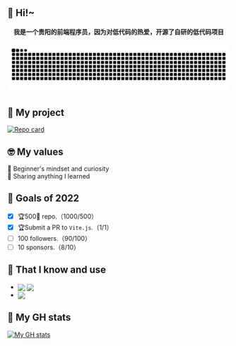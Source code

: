 ## 🎉 Hi!~

#### <p align="center">我是一个贵阳的前端程序员，因为对低代码的热爱，开源了自研的低代码项目</p>

<p align="center">
  <img src="https://raw.githubusercontent.com/dohooo/dohooo/output/github-contribution-grid-snake.svg" />
</p>

## 🔧 My project

[![Repo card](https://github-readme-stats.vercel.app/api/pin/?username=wangyuan389&repo=mall-cook&theme=dark)](https://github.com/wangyuan389/mall-cook)

## 🤓 My values
🍏 Beginner's mindset and curiosity<br>
🙌 Sharing anything I learned<br>

## 🔭 Goals of 2022 

- [x] 🏆500🌟 repo.（1000/500）
- [x] 🏆Submit a PR to `Vite.js`.（1/1）   
- [ ] 100 followers.（90/100）   
- [ ] 10 sponsors.（8/10）    

## 🧠 That I know and use

- <img align='center' src="https://img.shields.io/badge/-React-282C34?style=flat-square&logo=react&logoColor=61DAFB"/> <img align='center' src="https://img.shields.io/badge/-React Native-282C34?style=flat-square&logo=react&logoColor=61DAFB"/>
- <img align='center' src="https://img.shields.io/badge/-TypeScript-3178C6?style=flat-square&logo=typescript&logoColor=FFFFFF"/>

## 📝 My GH stats

[![My GH stats](https://github-readme-stats.vercel.app/api?username=wangyuan389&theme=dark)](https://github.com/wangyuan389)

